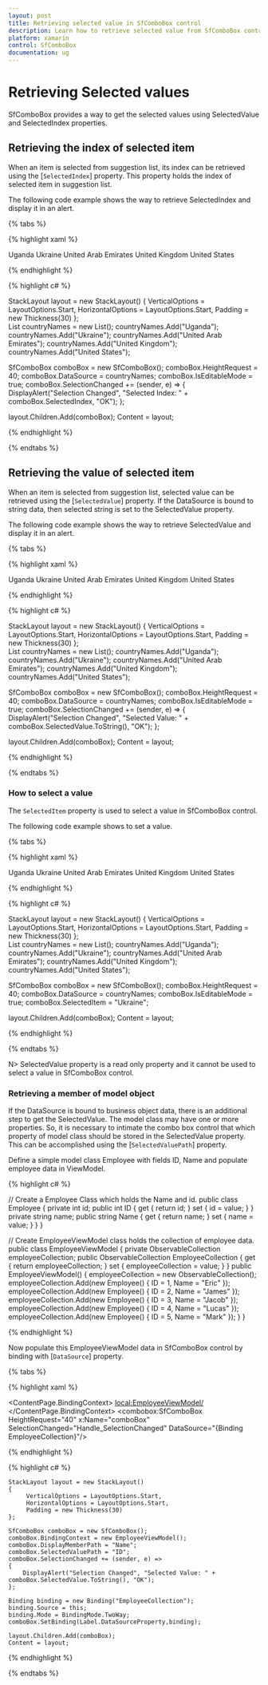 ```yaml
---
layout: post
title: Retrieving selected value in SfComboBox control
description: Learn how to retrieve selected value from SfComboBox control
platform: xamarin
control: SfComboBox
documentation: ug
---
```


# Retrieving Selected values

SfComboBox provides a way to get the selected values using SelectedValue and SelectedIndex properties.

## Retrieving the index of selected item

When an item is selected from suggestion list, its index can be retrieved using the [`SelectedIndex`] property. 
This property holds the index of selected item in suggestion list. 

The following code example shows the way to retrieve SelectedIndex and display it in an alert.

{% tabs %}

{% highlight xaml %}

<StackLayout VerticalOptions="Start" HorizontalOptions="Start" Padding="30">
	<combobox:SfComboBox HeightRequest="40" x:Name="comboBox" SelectionChanged="Handle_SelectionChanged">
		<combobox:SfComboBox.DataSource>
			<ListCollection:List x:TypeArguments="x:String">
                <x:String> Uganda </x:String>
                <x:String> Ukraine </x:String>
                <x:String> United Arab Emirates </x:String>
                <x:String> United Kingdom </x:String>
                <x:String> United States </x:String>
            </ListCollection:List>
        </combobox:SfComboBox.DataSource>
	 </combobox:SfComboBox>                                                 
</StackLayout> 

{% endhighlight %}

{% highlight c# %}

StackLayout layout = new StackLayout() 
{ 
	VerticalOptions = LayoutOptions.Start, 
	HorizontalOptions = LayoutOptions.Start, 
	Padding = new Thickness(30) 
};	
List<String> countryNames = new List<String>();
countryNames.Add("Uganda");
countryNames.Add("Ukraine");
countryNames.Add("United Arab Emirates");
countryNames.Add("United Kingdom");
countryNames.Add("United States");

SfComboBox comboBox = new SfComboBox();
comboBox.HeightRequest = 40;
comboBox.DataSource = countryNames;
comboBox.IsEditableMode = true;
comboBox.SelectionChanged += (sender, e) =>
{
	DisplayAlert("Selection Changed", "Selected Index: " + comboBox.SelectedIndex, "OK"); 
};

layout.Children.Add(comboBox); 
Content = layout; 

{% endhighlight %}

{% endtabs %}

## Retrieving the value of selected item

When an item is selected from suggestion list, selected value can be retrieved using the [`SelectedValue`] property. If the DataSource is bound to string data, then selected string is set to the SelectedValue property.  

The following code example shows the way to retrieve SelectedValue and display it in an alert.

{% tabs %}

{% highlight xaml %}

<StackLayout VerticalOptions="Start" HorizontalOptions="Start" Padding="30">
	<combobox:SfComboBox HeightRequest="40" x:Name="comboBox" SelectionChanged="Handle_SelectionChanged">
		<combobox:SfComboBox.DataSource>
			<ListCollection:List x:TypeArguments="x:String">
                <x:String> Uganda </x:String>
                <x:String> Ukraine </x:String>
                <x:String> United Arab Emirates </x:String>
                <x:String> United Kingdom </x:String>
                <x:String> United States </x:String>
            </ListCollection:List>
        </combobox:SfComboBox.DataSource>
	 </combobox:SfComboBox>                                             
</StackLayout> 

{% endhighlight %}

{% highlight c# %}

StackLayout layout = new StackLayout() 
{ 
	VerticalOptions = LayoutOptions.Start, 
	HorizontalOptions = LayoutOptions.Start, 
	Padding = new Thickness(30) 
};	
List<String> countryNames = new List<String>();
countryNames.Add("Uganda");
countryNames.Add("Ukraine");
countryNames.Add("United Arab Emirates");
countryNames.Add("United Kingdom");
countryNames.Add("United States");

SfComboBox comboBox = new SfComboBox();
comboBox.HeightRequest = 40;
comboBox.DataSource = countryNames;
comboBox.IsEditableMode = true;
comboBox.SelectionChanged += (sender, e) => 
{
	DisplayAlert("Selection Changed", "Selected Value: " + comboBox.SelectedValue.ToString(), "OK"); 
};

layout.Children.Add(comboBox); 
Content = layout;

{% endhighlight %}

{% endtabs %}

### How to select a value 

The `SelectedItem` property is used to select a value in SfComboBox control.

The following code example shows to set a value.

{% tabs %}

{% highlight xaml %}

<StackLayout VerticalOptions="Start" HorizontalOptions="Start" Padding="30">
	<combobox:SfComboBox HeightRequest="40" x:Name="comboBox" SelectedItem="Ukraine">
		<combobox:SfComboBox.DataSource>
			<ListCollection:List x:TypeArguments="x:String">
                <x:String> Uganda </x:String>
                <x:String> Ukraine </x:String>
                <x:String> United Arab Emirates </x:String>
                <x:String> United Kingdom </x:String>
                <x:String> United States </x:String>
            </ListCollection:List>
        </combobox:SfComboBox.DataSource>
	 </combobox:SfComboBox>                                             
</StackLayout> 

{% endhighlight %}

{% highlight c# %}

StackLayout layout = new StackLayout() 
{ 
	VerticalOptions = LayoutOptions.Start, 
	HorizontalOptions = LayoutOptions.Start, 
	Padding = new Thickness(30) 
};	
List<String> countryNames = new List<String>();
countryNames.Add("Uganda");
countryNames.Add("Ukraine");
countryNames.Add("United Arab Emirates");
countryNames.Add("United Kingdom");
countryNames.Add("United States");

SfComboBox comboBox = new SfComboBox();
comboBox.HeightRequest = 40;
comboBox.DataSource = countryNames;
comboBox.IsEditableMode = true;
comboBox.SelectedItem = "Ukraine";

layout.Children.Add(comboBox); 
Content = layout;

{% endhighlight %}

{% endtabs %}


N> SelectedValue property is a read only property and it cannot be used to select a value in SfComboBox control.

### Retrieving a member of model object

If the DataSource is bound to business object data, there is an additional step to get the SelectedValue. The model class may have one or more properties. So, it is necessary to intimate the combo box control that which property of model class should be stored in the SelectedValue property. This can be accomplished using the [`SelectedValuePath`] property.

Define a simple model class Employee with fields ID, Name and populate employee data in ViewModel.

{% highlight c# %}

// Create a Employee Class which holds the Name and id.
public class Employee
{
private int id;
public int ID
{
	get { return id; }
	set { id = value; }
}
private string name;
public string Name
{
	get { return name; }
	set { name = value; }
}
}

// Create EmployeeViewModel class holds the collection of employee data. 
public class EmployeeViewModel
{
private ObservableCollection<Employee> employeeCollection;
public ObservableCollection<Employee> EmployeeCollection
{
	get { return employeeCollection; }
	set { employeeCollection = value; }
}
public EmployeeViewModel()
{
	employeeCollection = new ObservableCollection<Employee>();
	employeeCollection.Add(new Employee() { ID = 1, Name = "Eric" });
	employeeCollection.Add(new Employee() { ID = 2, Name = "James" });
	employeeCollection.Add(new Employee() { ID = 3, Name = "Jacob" });
	employeeCollection.Add(new Employee() { ID = 4, Name = "Lucas" });
	employeeCollection.Add(new Employee() { ID = 5, Name = "Mark" });
}
}

{% endhighlight %}

Now populate this EmployeeViewModel data in SfComboBox control by binding with [`DataSource`] property. 

{% tabs %}

{% highlight xaml %}

<ContentPage xmlns="http://xamarin.com/schemas/2014/forms" 
             xmlns:x="http://schemas.microsoft.com/winfx/2009/xaml" 
             xmlns:combobox="clr-namespace:Syncfusion.XForms.ComboBox;assembly=Syncfusion.SfComboBox.XForms"
             xmlns:local="clr-namespace:NamespaceName"            
             x:Class="NamespaceName.ClassName">
	<ContentPage.BindingContext>
    	<local:EmployeeViewModel/>
 	</ContentPage.BindingContext>
	<StackLayout VerticalOptions="Start" HorizontalOptions="Start" Padding="30">
		<combobox:SfComboBox HeightRequest="40" x:Name="comboBox" SelectionChanged="Handle_SelectionChanged" DataSource="{Binding EmployeeCollection}"/>
	</StackLayout> 
</ContentPage>

{% endhighlight %}

{% highlight c# %}

	StackLayout layout = new StackLayout() 
    { 
	     VerticalOptions = LayoutOptions.Start, 
	     HorizontalOptions = LayoutOptions.Start, 
	     Padding = new Thickness(30) 
    }; 

    SfComboBox comboBox = new SfComboBox();
    comboBox.BindingContext = new EmployeeViewModel();
	comboBox.DisplayMemberPath = "Name";
	comboBox.SelectedValuePath = "ID";
	comboBox.SelectionChanged += (sender, e) => 
	{
		DisplayAlert("Selection Changed", "Selected Value: " +    comboBox.SelectedValue.ToString(), "OK"); 
	}; 

    Binding binding = new Binding("EmployeeCollection");
    binding.Source = this;
    binding.Mode = BindingMode.TwoWay;
    comboBox.SetBinding(Label.DataSourceProperty,binding);

    layout.Children.Add(comboBox); 
    Content = layout;

{% endhighlight %}

{% endtabs %}
